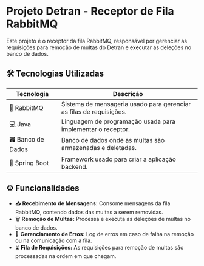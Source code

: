 # Projeto Detran - Receptor de Fila RabbitMQ

Este projeto é o receptor da fila RabbitMQ, responsável por gerenciar as requisições para remoção de multas do Detran e executar as deleções no banco de dados.

## 🛠 Tecnologias Utilizadas

| Tecnologia      | Descrição                                           |
|-----------------|-----------------------------------------------------|
| 🐇 RabbitMQ     | Sistema de mensageria usado para gerenciar as filas de requisições. |
| 💻 Java         | Linguagem de programação usada para implementar o receptor. |
| 🗃 Banco de Dados | Banco de dados onde as multas são armazenadas e deletadas. |
| 🧩 Spring Boot  | Framework usado para criar a aplicação backend. |

## ⚙ Funcionalidades

- 📥 **Recebimento de Mensagens:** Consome mensagens da fila RabbitMQ, contendo dados das multas a serem removidas.
- 🗑 **Remoção de Multas:** Processa e executa as deleções de multas no banco de dados.
- 🔄 **Gerenciamento de Erros:** Log de erros em caso de falha na remoção ou na comunicação com a fila.
- ⏳ **Fila de Requisições:** As requisições para remoção de multas são processadas na ordem em que chegam.
